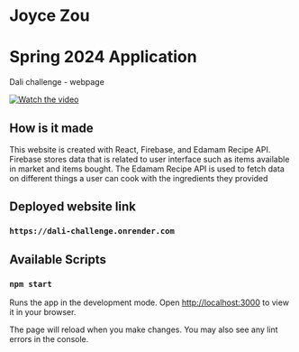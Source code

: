 # Joyce Zou
# Spring 2024 Application
Dali challenge - webpage

[![Watch the video](https://i.stack.imgur.com/https://youtu.be/X_GVq94QrB0)](https://youtu.be/X_GVq94QrB0)
## How is it made 
This website is created with React, Firebase, and Edamam Recipe API. Firebase stores data that is related to user interface such as items available in market and items bought. The Edamam Recipe API is used to fetch data on different things a user can cook with the ingredients they provided

## Deployed website link
### `https://dali-challenge.onrender.com`

## Available Scripts

### `npm start`
Runs the app in the development mode.
Open [http://localhost:3000](http://localhost:3000) to view it in your browser.

The page will reload when you make changes.
You may also see any lint errors in the console.

